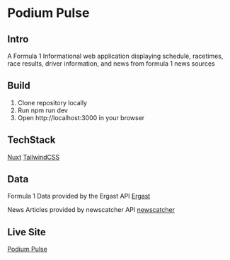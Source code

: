 # Podium Pulse

## Intro

A Formula 1 Informational web application displaying schedule, racetimes, race results, driver information, and news from formula 1 news sources

## Build

1. Clone repository locally
2. Run npm run dev
3. Open http://localhost:3000 in your browser

## TechStack

[Nuxt](https://nuxt.com/)
[TailwindCSS](https://tailwindcss.com/)

## Data

Formula 1 Data provided by the Ergast API
[Ergast](https://ergast.com/mrd/)

News Articles provided by newscatcher API
[newscatcher]([https://newsapi.org/](https://www.newscatcherapi.com/))

## Live Site

[Podium Pulse](https://podiumpulse.netlify.app)
